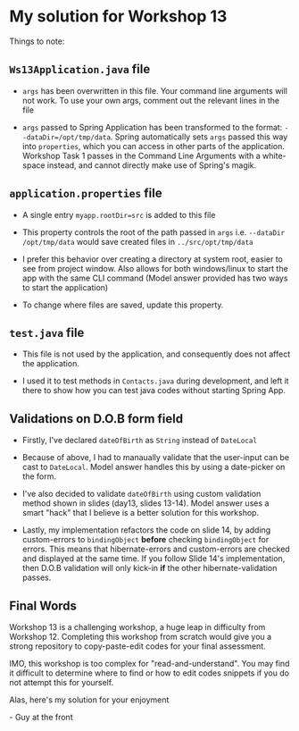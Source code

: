 
# My solution for Workshop 13

Things to note:


## `Ws13Application.java` file

* `args` has been overwritten in this file. Your command line arguments will not work. To use your own args, comment out the relevant lines in the file

* `args` passed to Spring Application has been transformed to the format: `--dataDir=/opt/tmp/data`. Spring automatically sets `args` passed this way into `properties`, which you can access in other parts of the application. Workshop Task 1 passes in the Command Line Arguments with a white-space instead, and cannot directly make use of Spring's magik. 


## `application.properties` file

* A single entry `myapp.rootDir=src` is added to this file

* This property controls the root of the path passed in `args` i.e. `--dataDir /opt/tmp/data` would save created files in `../src/opt/tmp/data`

* I prefer this behavior over creating a directory at system root, easier to see from project window. Also allows for both windows/linux to start the app with the same CLI command (Model answer provided has two ways to start the application)

* To change where files are saved, update this property.


## `test.java` file

* This file is not used by the application, and consequently does not affect the application.

* I used it to test methods in `Contacts.java` during development, and left it there to show how you can test java codes without starting Spring App. 


## Validations on D.O.B form field

* Firstly, I've declared `dateOfBirth` as `String` instead of `DateLocal`

* Because of above, I had to manaually validate that the user-input can be cast to `DateLocal`. Model answer handles this by using a date-picker on the form. 

* I've also decided to validate `dateOfBirth` using custom validation method shown in slides (day13, slides 13-14). Model answer uses a smart "hack" that I believe is a better solution for this workshop. 

* Lastly, my implementation refactors the code on slide 14, by adding custom-errors to `bindingObject` **before** checking `bindingObject` for errors. This means that hibernate-errors and custom-errors are checked and displayed at the same time. If you follow Slide 14's implementation, then D.O.B validation will only kick-in **if** the other hibernate-validation passes. 


## Final Words

Workshop 13 is a challenging workshop, a huge leap in difficulty from Workshop 12. Completing this workshop from scratch would give you a strong repository to copy-paste-edit codes for your final  assessment. 

IMO, this workshop is too complex for "read-and-understand". You may find it difficult to determine where to find or how to edit codes snippets if you do not attempt this for yourself. 

Alas, here's my solution for your enjoyment

\- Guy at the front
